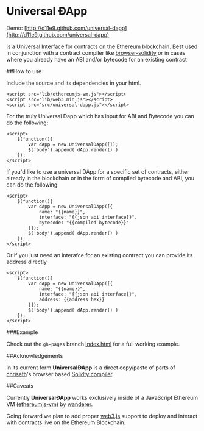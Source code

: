 # Universal ÐApp

Demo: [http://d11e9.github.com/universal-dapp](http://d11e9.github.com/universal-dapp)

Is a Universal Interface for contracts on the Ethereum blockchain. Best used in conjunction with a contract compiler like [browser-solidity](https://github.com/chriseth/browser-solidity) or in cases where you already have an ABI and/or bytecode for an existing contract

##How to use

Include the source and its dependencies in your html.

    <script src="lib/ethereumjs-vm.js"></script>
    <script src="lib/web3.min.js"></script>
    <script src="src/universal-dapp.js"></script>

For the truly Universal Dapp which has input for ABI and Bytecode you can do the following:
    
    <script>
        $(function(){
            var dApp = new UniversalDApp([]);
            $('body').append( dApp.render() )
        });
    </script>


If you'd like to use a universal DApp for a specific set of contracts, either already in the blockchain or in the form of compiled bytecode and ABI, you can do the following: 


    <script>
        $(function(){
            var dApp = new UniversalDApp([{
                name: "{{name}}",
                interface: "{{json abi interface}}",
                bytecode: "{{compiled bytecode}}"
            }]);
            $('body').append( dApp.render() )
        });
    </script>


Or if you just need an interafce for an existing contract you can provide its address directly

    <script>
        $(function(){
            var dApp = new UniversalDApp([{
                name: "{{name}}",
                interface: "{{json abi interface}}",
                address: {{address hex}}
            }]);
            $('body').append( dApp.render() )
        });
    </script>



###Example

Check out the `gh-pages` branch [index.html](http://d11e9.github.com/universal-dapp) for a full working example.

##Acknowledgements

In its current form **UniversalÐApp** is a direct copy/paste of parts of [chriseth](https://github.com/chriseth)'s browser based [Solidty compiler](https://github.com/chriseth/browser-solidity).

##Caveats

Currently **UniversalÐApp** works exclusively inside of a JavaScript Ethereum VM ([ethereumjs-vm](https://github.com/ethereum/ethereumjs-vm)) by [wanderer](https://github.com/wanderer).

Going forward we plan to add proper [web3.js](https://github.com/ethereum/web3.js) support to deploy and interact with contracts live on the Ethereum Blockchain.
